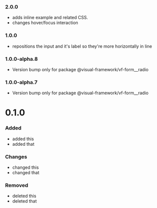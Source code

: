 ### 2.0.0

* adds inline example and related CSS.
* changes hover/focus interaction


### 1.0.0

* repositions the input and it's label so they're more horizontally in line

### 1.0.0-alpha.8

* Version bump only for package @visual-framework/vf-form__radio

### 1.0.0-alpha.7

* Version bump only for package @visual-framework/vf-form__radio













































































































































# 0.1.0

### Added
* added this
* added that

### Changes

* changed this
* changed that

### Removed

* deleted this
* deleted that
